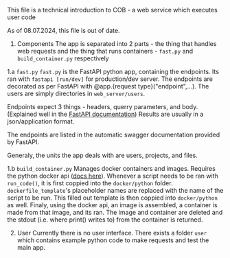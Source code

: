 This file is a technical introduction to COB - a web service which executes user code

As of 08.07.2024, this file is out of date.

1. Components
The app is separated into 2 parts - the thing that handles web requests and the thing that runs containers - `fast.py` and `build_container.py` respectively

1.a `fast.py`
`fast.py` is the FastAPI python app, containing the endpoints. Its ran with `fastapi [run/dev]` for production/dev server.
The endpoints are decorated as per FastAPI with @app.{request type}("endpoint",...).
The users are simply directories in `web_server/users`.

Endpoints expect 3 things - headers, querry parameters, and body. (Explained well in the [FastAPI documentation](https://fastapi.tiangolo.com/tutorial/))
Results are usually in a json/application format.

The endpoints are listed in the automatic swagger documentation provided by FastAPI. 

Generaly, the units the app deals with are users, projects, and files. 

1.b `build_container.py`
Manages docker containers and images. Requires the python docker api ([docs here](https://docker-py.readthedocs.io/en/stable/)).
Whenever a script needs to be ran with `run_code()`, it is first coppied into the `docker/python` folder.
`dockerfile_template`'s placeholder names are replaced with the name of the script to be run.
This filled out template is then coppied into `docker/python` as well.
Finaly, using the docker api, an image is assembled, a container is made from that image, and its ran.
The image and container are deleted and the stdout (i.e. where print() writes to) from the container is returned. 

2. User
Currently there is no user interface. There exists a folder `user` which contains example python code to make requests and test the main app.

